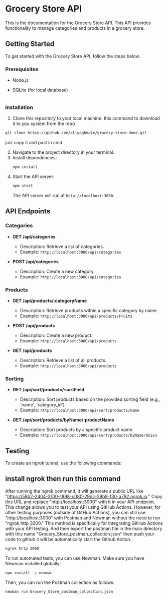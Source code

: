 # Grocery Store API

This is the documentation for the Grocery Store API. This API provides functionality to manage categories and products in a grocery store.

## Getting Started

To get started with the Grocery Store API, follow the steps below.

### Prerequisites

- Node.js

- SQLite (for local database)

  ```npm install sqlite3

  ```

### Installation

1. Clone this repository to your local machine.
   this command to download it to you system from the repo

```bash
git clone https://github.com/aliyaghmaie/grocery-store-done.git
```

just copy it and past in cmd

2. Navigate to the project directory in your terminal.
3. Install dependencies:
   ```bash
   npm install
   ```
4. Start the API server:
   ```bash
   npm start
   ```
   The API server will run at `http://localhost:3000`.

## API Endpoints

<!-- http://localhost:3000/add-product
http://localhost:3000/add-categories
 -->

### Categories

- **GET /api/categories**

  - Description: Retrieve a list of categories.
  - Example: `http://localhost:3000/api/categories`

- **POST /api/categories**
  - Description: Create a new category.
  - Example: `http://localhost:3000/api/categories`

### Products

- **GET /api/products/:categoryName**

  - Description: Retrieve products within a specific category by name.
  - Example: `http://localhost:3000/api/products/Fruits`

- **POST /api/products**

  - Description: Create a new product.
  - Example: `http://localhost:3000/api/products`

- **GET /api/products**
  - Description: Retrieve a list of all products.
  - Example: `http://localhost:3000/api/products`

### Sorting

- **GET /api/sort/products/:sortField**

  - Description: Sort products based on the provided sorting field (e.g., 'name', 'category_id').
  - Example: `http://localhost:3000/api/sort/products/name`

- **GET /api/sort/products/byName/:productName**
  - Description: Sort products by a specific product name.
  - Example: `http://localhost:3000/api/sort/products/byName/Onion`

## Testing

To create an ngrok tunnel, use the following commands:

## install ngrok then run this command

After running the ngrok command, it will generate a public URL like "https://58b2-2404-3100-1898-c080-29dc-29b9-f30-a792.ngrok.io." Copy this URL and replace "http://localhost:3000" with it in your API endpoint.
This change allows you to test your API using GitHub Actions. However, for other testing purposes (outside of GitHub Actions), you can still use "http://localhost:3000" with Postman and Newman without the need to run "ngrok http 3000." This method is specifically for integrating GitHub Actions with your API testing. And then export the postman file in the main directory with this name "Grocery_Store_postman_collection.json" then push your code to github it will be automatically start the Github Action.

```bash
ngrok http 3000
```

To run automated tests, you can use Newman. Make sure you have Newman installed globally:

```bash
npm install -g newman
```

Then, you can run the Postman collection as follows:

```bash
newman run Grocery_Store_postman_collection.json
```
